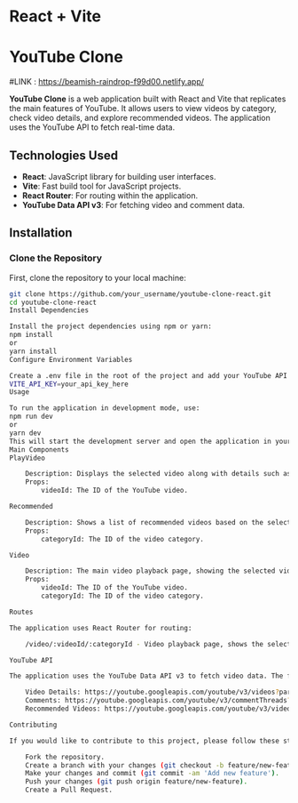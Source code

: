 # React + Vite
# YouTube Clone

#LINK : https://beamish-raindrop-f99d00.netlify.app/

**YouTube Clone** is a web application built with React and Vite that replicates the main features of YouTube. It allows users to view videos by category, check video details, and explore recommended videos. The application uses the YouTube API to fetch real-time data.

## Technologies Used

- **React**: JavaScript library for building user interfaces.
- **Vite**: Fast build tool for JavaScript projects.
- **React Router**: For routing within the application.
- **YouTube Data API v3**: For fetching video and comment data.

## Installation

### Clone the Repository

First, clone the repository to your local machine:

```bash
git clone https://github.com/your_username/youtube-clone-react.git
cd youtube-clone-react
Install Dependencies

Install the project dependencies using npm or yarn:
npm install
or
yarn install
Configure Environment Variables

Create a .env file in the root of the project and add your YouTube API key:
VITE_API_KEY=your_api_key_here
Usage

To run the application in development mode, use:
npm run dev
or
yarn dev
This will start the development server and open the application in your default web browser.
Main Components
PlayVideo

    Description: Displays the selected video along with details such as title, description, view count, likes, and comments.
    Props:
        videoId: The ID of the YouTube video.

Recommended

    Description: Shows a list of recommended videos based on the selected category.
    Props:
        categoryId: The ID of the video category.

Video

    Description: The main video playback page, showing the selected video and recommended videos.
    Props:
        videoId: The ID of the YouTube video.
        categoryId: The ID of the video category.

Routes

The application uses React Router for routing:

    /video/:videoId/:categoryId - Video playback page, shows the selected video and recommended videos based on the category.

YouTube API

The application uses the YouTube Data API v3 to fetch video data. The following endpoints are used:

    Video Details: https://youtube.googleapis.com/youtube/v3/videos?part=snippet%2CcontentDetails%2Cstatistics&id={videoId}&key={API_KEY}
    Comments: https://youtube.googleapis.com/youtube/v3/commentThreads?part=snippet%2Creplies&videoId={videoId}&key={API_KEY}
    Recommended Videos: https://youtube.googleapis.com/youtube/v3/videos?part=snippet%2CcontentDetails%2Cstatistics&chart=mostPopular&regionCode=US&videoCategoryId={categoryId}&key={API_KEY}

Contributing

If you would like to contribute to this project, please follow these steps:

    Fork the repository.
    Create a branch with your changes (git checkout -b feature/new-feature).
    Make your changes and commit (git commit -am 'Add new feature').
    Push your changes (git push origin feature/new-feature).
    Create a Pull Request.
